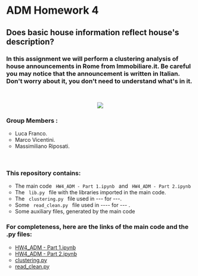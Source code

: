 <H1>ADM Homework 4</H1> 
<H2>Does basic house information reflect house's description?</H2>

<H3> In this assignment we will perform a clustering analysis of house announcements in Rome from Immobiliare.it. Be careful you may notice that the announcement is written in Italian. Don't worry about it, you don't need to understand what's in it. </H3>
<br>
<p align="center">
<img src="https://camo.githubusercontent.com/9d32e19e82363aa589d84bf720de44c2968b2eb9/68747470733a2f2f646972656374696f6e7363752e6f72672f77702d636f6e74656e742f75706c6f6164732f323031382f30382f63617368666f72686f6d652e706e67">
</p>

<H3>Group Members :</H3>
  <ul>
    <li type="circle">Luca Franco.</li>
    <li type="circle">Marco Vicentini.</li>
    <li type="circle">Massimiliano Riposati.</li>
  </ul>
<br>
<H3>This repository contains:</H3>
  <ul>
  <li type="circle">The main code <code> HW4_ADM - Part 1.ipynb </code> and <code> HW4_ADM - Part 2.ipynb </code></li>
  <li type="circle">The <code> lib.py </code> file with the libraries imported in the main code.</li>
  <li type="circle">The <code> clustering.py </code> file used in --- for ---.</li>
  <li type="circle">Some <code> read_clean.py </code> file used in ---- for --- .</li>
  <li type="circle">Some auxiliary files, generated by the main code</li>
  </ul>
  
<H3>For completeness, here are the links of the main code and the .py files:</H3>
 
 <ul>
  <li type="circle">
    <a href="https://github.com/maxriposati/ADM-HW4/blob/master/HW4_ADM%20-%20Part%201.ipynb" target="_blank">HW4_ADM - Part 1.ipynb</a>
  </li>
  <li type="circle">
    <a href="https://github.com/maxriposati/ADM-HW4/blob/master/HW4_ADM%20-%20Part%202.ipynb" target="_blank">HW4_ADM - Part 2.ipynb</a>
  </li>
  <li type="circle">
    <a href="https://github.com/maxriposati/ADM-HW4/blob/master/clustering.py" target="_blank">clustering.py</a>    
  </li>
  <li type="circle">
    <a href="https://github.com/maxriposati/ADM-HW4/blob/master/read_clean.py" target="_blank">read_clean.py</a>
  </li>
  
 </ul>
